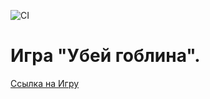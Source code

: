![CI](https://github.com/VladSychev1983/goblin-js/actions/workflows/web.yml/badge.svg)

# Игра "Убей гоблина".
[Ссылка на Игру ](https://vladsychev1983.github.io/goblin-js/)

